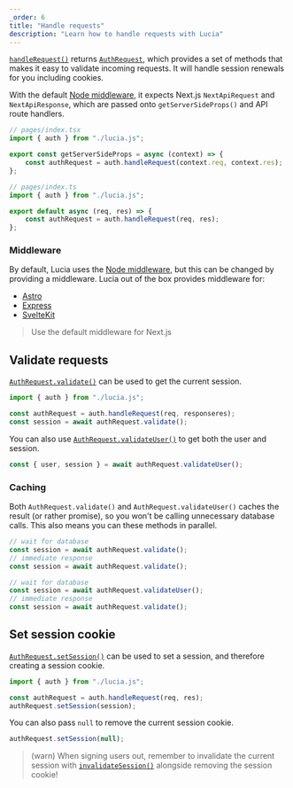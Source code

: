 ```yaml
---
_order: 6
title: "Handle requests"
description: "Learn how to handle requests with Lucia"
---
```


[`handleRequest()`](/reference/lucia-auth/auth#handlerequest) returns [`AuthRequest`](/reference/lucia-auth/authrequest), which provides a set of methods that makes it easy to validate incoming requests. It will handle session renewals for you including cookies.

With the default [Node middleware](/middleware/node), it expects Next.js `NextApiRequest` and `NextApiResponse`, which are passed onto `getServerSideProps()` and API route handlers.

```ts
// pages/index.tsx
import { auth } from "./lucia.js";

export const getServerSideProps = async (context) => {
	const authRequest = auth.handleRequest(context.req, context.res);
};
```

```ts
// pages/index.ts
import { auth } from "./lucia.js";

export default async (req, res) => {
	const authRequest = auth.handleRequest(req, res);
};
```

### Middleware

By default, Lucia uses the [Node middleware](/middleware/node), but this can be changed by providing a middleware. Lucia out of the box provides middleware for:

- [Astro](/middleware/astro)
- [Express](/middleware/express)
- [SvelteKit](/middleware/sveltekit)

> Use the default middleware for Next.js

## Validate requests

[`AuthRequest.validate()`](/reference/lucia-auth/authrequest#validate) can be used to get the current session.

```ts
import { auth } from "./lucia.js";

const authRequest = auth.handleRequest(req, responseres);
const session = await authRequest.validate();
```

You can also use [`AuthRequest.validateUser()`](/reference/lucia-auth/authrequest#validateuser) to get both the user and session.

```ts
const { user, session } = await authRequest.validateUser();
```

### Caching

Both `AuthRequest.validate()` and `AuthRequest.validateUser()` caches the result (or rather promise), so you won't be calling unnecessary database calls. This also means you can these methods in parallel.

```ts
// wait for database
const session = await authRequest.validate();
// immediate response
const session = await authRequest.validate();
```

```ts
// wait for database
const session = await authRequest.validateUser();
// immediate response
const session = await authRequest.validate();
```

## Set session cookie

[`AuthRequest.setSession()`](/reference/lucia-auth/authrequest#validateuser) can be used to set a session, and therefore creating a session cookie.

```ts
import { auth } from "./lucia.js";

const authRequest = auth.handleRequest(req, res);
authRequest.setSession(session);
```

You can also pass `null` to remove the current session cookie.

```ts
authRequest.setSession(null);
```

> (warn) When signing users out, remember to invalidate the current session with [`invalidateSession()`](/reference/lucia-auth/auth#invalidatesession) alongside removing the session cookie!
